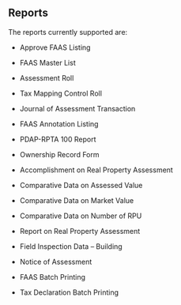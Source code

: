 ## Reports

The reports currently supported are:

-   Approve FAAS Listing

-   FAAS Master List

-   Assessment Roll

-   Tax Mapping Control Roll

-   Journal of Assessment Transaction

-   FAAS Annotation Listing

-   PDAP-RPTA 100 Report

-   Ownership Record Form

-   Accomplishment on Real Property Assessment

-   Comparative Data on Assessed Value

-   Comparative Data on Market Value

-   Comparative Data on Number of RPU

-   Report on Real Property Assessment

-   Field Inspection Data – Building

-   Notice of Assessment

-   FAAS Batch Printing

-   Tax Declaration Batch Printing